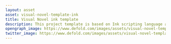 ```yaml
---
layout: asset
asset: visual-novel-template-ink
title: Visual Novel ink template
description: This project template is based on Ink scripting language and lua runtime defold-ink. Suitable for any VN style games.
opengraph_image: https://www.defold.com/images/assets/visual-novel-template-ink-thumb.jpeg
twitter_image: https://www.defold.com/images/assets/visual-novel-template-ink-thumb.jpeg
---
```

